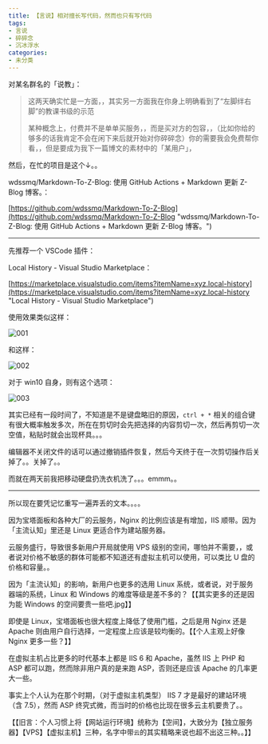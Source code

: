```yaml
---
title: 【言说】相对擅长写代码，然而也只有写代码
tags:
- 言说
- 碎碎念
- 沉冰浮水
categories:
- 未分类
---
```


对某名群名的「说教」：

> 这两天确实忙是一方面，，其实另一方面我在你身上明确看到了“左脚绊右脚”的教课书级的示范
>
> 某种概念上，付费并不是单单买服务，，而是买对方的包容，，（比如你给的够多的话我肯定不会在闲下来后就开始对你碎碎念）你的需要我会免费帮你看，，但是要成为我下一篇博文的素材中的「某用户」，

<!--more-->

然后，在忙的项目是这个↓。。

wdssmq/Markdown-To-Z-Blog: 使用 GitHub Actions + Markdown 更新 Z-Blog 博客。：

[https://github.com/wdssmq/Markdown-To-Z-Blog](https://github.com/wdssmq/Markdown-To-Z-Blog "wdssmq/Markdown-To-Z-Blog: 使用 GitHub Actions + Markdown 更新 Z-Blog 博客。")

---

先推荐一个 VSCode 插件：

Local History - Visual Studio Marketplace：

[https://marketplace.visualstudio.com/items?itemName=xyz.local-history](https://marketplace.visualstudio.com/items?itemName=xyz.local-history "Local History - Visual Studio Marketplace")

使用效果类似这样：

<!-- ![001.png](001.png "001.png") -->
![001](https://i.loli.net/2021/02/04/YRgeoW1y4vq8n7A.png "001")

和这样：

<!-- ![002.png](002.png "002.png") -->
![002](https://i.loli.net/2021/02/04/vyepCMhr5uYOZKN.png "002")

对于 win10 自身，则有这个选项：

<!-- ![003.png](003.png "003.png") -->
![003](https://i.loli.net/2021/02/04/Y3bIjMCorUEAkZB.png "003")

其实已经有一段时间了，不知道是不是键盘略旧的原因，`ctrl + *` 相关的组合键有很大概率触发多次，所在在剪切时会先把选择的内容剪切一次，然后再剪切一次空值，粘贴时就会出现杯具。。。

编辑器不关闭文件的话可以通过撤销插件恢复，然后今天终于在一次剪切操作后关掉了。。关掉了。。

而就在两天前我把移动硬盘扔洗衣机洗了。。。emmm。。

---

所以现在要凭记忆重写一遍弄丢的文本。。。。

因为宝塔面板和各种大厂的云服务，Nginx 的比例应该是有增加，IIS 顺带。因为「主流认知」里还是 Linux 更适合作为建站服务器。

云服务盛行，导致很多新用户开局就使用 VPS 级别的空间，哪怕并不需要，，或者说对价格不敏感的群体可能都不知道还有虚拟主机可以使用，可以类比 U 盘的价格和容量。。

因为「主流认知」的影响，新用户也更多的选用 Linux 系统，或者说，对于服务器端的系统，Linux 和 Windows 的难度等级是差不多的？【【其实更多的还是因为能 Windows 的空间要贵一些吧.jpg】】

即使是 Linux，宝塔面板也很大程度上降低了使用门槛，之后是用 Nginx 还是 Apache 则由用户自行选择，一定程度上应该是较均衡的。【【个人主观上好像 Nginx 更多一些？】】

在虚拟主机占比更多的时代基本上都是 IIS 6 和 Apache，虽然 IIS 上 PHP 和 ASP 都可以跑，然而除非用户真的是来跑 ASP，否则还是应该 Apache 的几率更大一些。

事实上个人认为在那个时期，（对于虚拟主机类型） IIS 7 才是最好的建站环境（含 7.5），然而 ASP 终究式微，而当时的价格也比现在很多云主机要贵了。。

【【旧言：个人习惯上将【网站运行环境】统称为【空间】，大致分为【独立服务器】【VPS】【虚拟主机】三种，名字中带`云`的其实精略来说也超不出这三种。。】】
